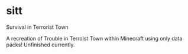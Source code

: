 # sitt
 Survival in Terrorist Town

A recreation of Trouble in Terroist Town within Minecraft using only data packs! Unfinished currently.
